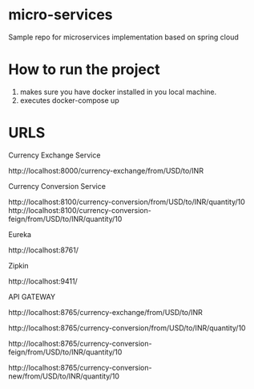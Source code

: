 # micro-services 
Sample repo for microservices implementation based on spring cloud


# How to run the project

1. makes sure you have docker installed in you local machine.
2. executes docker-compose up 


# URLS
Currency Exchange Service

http://localhost:8000/currency-exchange/from/USD/to/INR

Currency Conversion Service

http://localhost:8100/currency-conversion/from/USD/to/INR/quantity/10
http://localhost:8100/currency-conversion-feign/from/USD/to/INR/quantity/10

Eureka

http://localhost:8761/

Zipkin

http://localhost:9411/

API GATEWAY

http://localhost:8765/currency-exchange/from/USD/to/INR

http://localhost:8765/currency-conversion/from/USD/to/INR/quantity/10

http://localhost:8765/currency-conversion-feign/from/USD/to/INR/quantity/10

http://localhost:8765/currency-conversion-new/from/USD/to/INR/quantity/10


